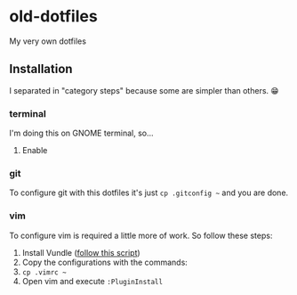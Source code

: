 # old-dotfiles

My very own dotfiles

## Installation

I separated in "category steps" because some are simpler than others. :grin:

### terminal

I'm doing this on GNOME terminal, so...

1. Enable 

### git

To configure git with this dotfiles it's just `cp .gitconfig ~` and you are done.

### vim

To configure vim is required a little more of work. So follow these steps:

1. Install Vundle ([follow this script](https://github.com/gmarik/Vundle.vim#quick-start))
2. Copy the configurations with the commands:
  1. `cp .vimrc ~`
3. Open vim and execute `:PluginInstall`
